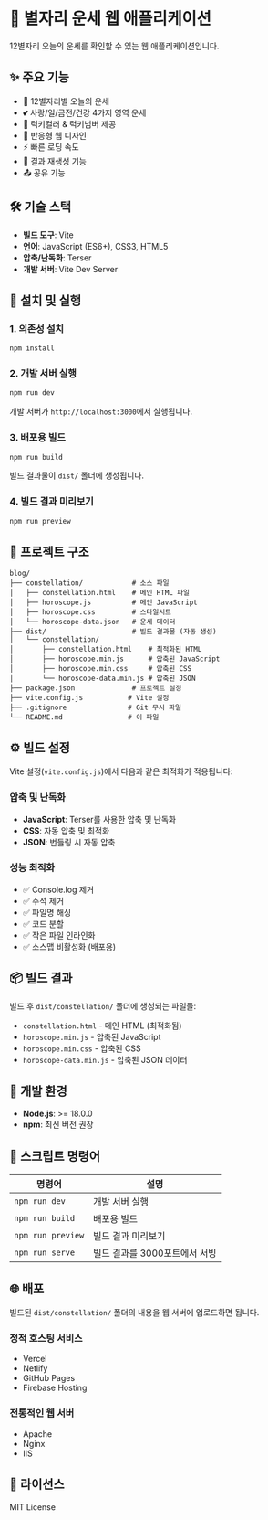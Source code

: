 # 🌟 별자리 운세 웹 애플리케이션

12별자리 오늘의 운세를 확인할 수 있는 웹 애플리케이션입니다.

## ✨ 주요 기능

- 🎯 12별자리별 오늘의 운세
- 💕 사랑/일/금전/건강 4가지 영역 운세
- 🎨 럭키컬러 & 럭키넘버 제공
- 📱 반응형 웹 디자인
- ⚡ 빠른 로딩 속도
- 🔄 결과 재생성 기능
- 📤 공유 기능

## 🛠️ 기술 스택

- **빌드 도구**: Vite
- **언어**: JavaScript (ES6+), CSS3, HTML5
- **압축/난독화**: Terser
- **개발 서버**: Vite Dev Server

## 🚀 설치 및 실행

### 1. 의존성 설치
```bash
npm install
```

### 2. 개발 서버 실행
```bash
npm run dev
```
개발 서버가 `http://localhost:3000`에서 실행됩니다.

### 3. 배포용 빌드
```bash
npm run build
```
빌드 결과물이 `dist/` 폴더에 생성됩니다.

### 4. 빌드 결과 미리보기
```bash
npm run preview
```

## 📁 프로젝트 구조

```
blog/
├── constellation/            # 소스 파일
│   ├── constellation.html    # 메인 HTML 파일
│   ├── horoscope.js          # 메인 JavaScript  
│   ├── horoscope.css         # 스타일시트
│   └── horoscope-data.json   # 운세 데이터
├── dist/                     # 빌드 결과물 (자동 생성)
│   └── constellation/
│       ├── constellation.html    # 최적화된 HTML
│       ├── horoscope.min.js      # 압축된 JavaScript
│       ├── horoscope.min.css     # 압축된 CSS
│       └── horoscope-data.min.js # 압축된 JSON
├── package.json              # 프로젝트 설정
├── vite.config.js           # Vite 설정
├── .gitignore               # Git 무시 파일
└── README.md                # 이 파일
```

## ⚙️ 빌드 설정

Vite 설정(`vite.config.js`)에서 다음과 같은 최적화가 적용됩니다:

### 압축 및 난독화
- **JavaScript**: Terser를 사용한 압축 및 난독화
- **CSS**: 자동 압축 및 최적화
- **JSON**: 번들링 시 자동 압축

### 성능 최적화
- ✅ Console.log 제거
- ✅ 주석 제거  
- ✅ 파일명 해싱
- ✅ 코드 분할
- ✅ 작은 파일 인라인화
- ✅ 소스맵 비활성화 (배포용)

## 📦 빌드 결과

빌드 후 `dist/constellation/` 폴더에 생성되는 파일들:

- `constellation.html` - 메인 HTML (최적화됨)
- `horoscope.min.js` - 압축된 JavaScript
- `horoscope.min.css` - 압축된 CSS
- `horoscope-data.min.js` - 압축된 JSON 데이터

## 🔧 개발 환경

- **Node.js**: >= 18.0.0
- **npm**: 최신 버전 권장

## 📝 스크립트 명령어

| 명령어 | 설명 |
|--------|------|
| `npm run dev` | 개발 서버 실행 |
| `npm run build` | 배포용 빌드 |
| `npm run preview` | 빌드 결과 미리보기 |
| `npm run serve` | 빌드 결과를 3000포트에서 서빙 |

## 🌐 배포

빌드된 `dist/constellation/` 폴더의 내용을 웹 서버에 업로드하면 됩니다.

### 정적 호스팅 서비스
- Vercel
- Netlify
- GitHub Pages
- Firebase Hosting

### 전통적인 웹 서버
- Apache
- Nginx
- IIS

## 📄 라이선스

MIT License
